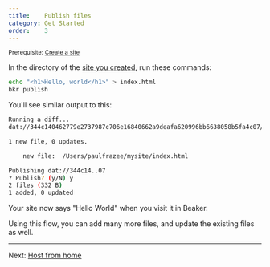 ```yaml
---
title:    Publish files
category: Get Started
order:    3
---
```


<small>Prerequisite: [Create a site](/docs/howto/create-a-site.html)</small>

In the directory of the [site you created](/docs/howto/create-a-site.html), run these commands:

```bash
echo "<h1>Hello, world</h1>" > index.html
bkr publish
```

You'll see similar output to this:

```bash
Running a diff...
dat://344c140462779e2737987c706e16840662a9deafa620996bb6638058b5fa4c07/

1 new file, 0 updates.

    new file:  /Users/paulfrazee/mysite/index.html

Publishing dat://344c14..07
? Publish? (y/N) y
2 files (332 B)
1 added, 0 updated
```

Your site now says "Hello World" when you visit it in Beaker.

Using this flow, you can add many more files, and update the existing files as well.

---

Next: [Host from home](./host-from-home.html)
